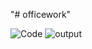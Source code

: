 "# officework" 

![Code](https://user-images.githubusercontent.com/84503089/119107198-a0973400-ba3c-11eb-868b-1a2e4b088341.png)
![output](https://user-images.githubusercontent.com/84503089/119107202-a1c86100-ba3c-11eb-8989-c83d36fe9447.png)
